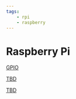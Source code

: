 ```yaml
---
tags:
    - rpi
    - raspberry
---
```


# Raspberry Pi

<div class="grid-container">
    <div class="grid-item">
        <a href="gpio">
            <p>GPIO</p>
        </a>
    </div>
    <div class="grid-item">
        <a href="">
            <p>TBD</p>
        </a>
    </div>
    <div class="grid-item">
        <a href="">
            <p>TBD</p>
        </a>
    </div>
</div>
